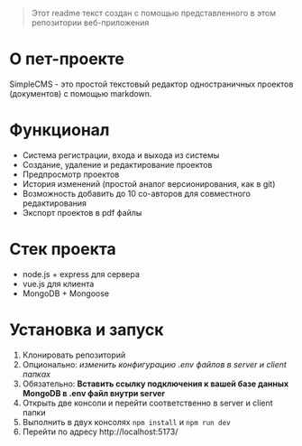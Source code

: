 > Этот readme текст создан с помощью представленного в этом репозитории веб-приложения

# О пет-проекте
SimpleCMS - это простой текстовый редактор одностраничных проектов (документов) с помощью markdown.

# Функционал
* Система регистрации, входа и выхода из системы
* Создание, удаление и редактирование проектов
* Предпросмотр проектов
* История изменений (простой аналог версионирования, как в git)
* Возможность добавить до 10 со-авторов для совместного редактирования
* Экспорт проектов в pdf файлы

# Стек проекта
* node.js + express для сервера
* vue.js для клиента
* MongoDB + Mongoose

# Установка и запуск
1. Клонировать репозиторий
1. Опционально: _изменить конфигурацию .env файлов в server и client папках_ 
1. Обязательно: **Вставить ссылку подключения к вашей базе данных MongoDB в .env файл внутри server**
1. Открыть две консоли и перейти соответственно в server и client папки
1. Выполнить в двух консолях ```npm install``` и ```npm run dev```
1. Перейти по адресу http://localhost:5173/
